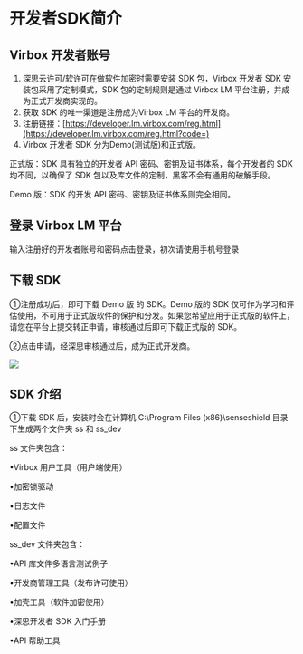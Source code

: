 # 开发者SDK简介

## Virbox 开发者账号

1. 深思云许可/软许可在做软件加密时需要安装 SDK 包，Virbox 开发者 SDK 安装包采用了定制模式，SDK 包的定制规则是通过 Virbox LM 平台注册，并成为正式开发商实现的。
2. 获取 SDK 的唯一渠道是注册成为Virbox LM 平台的开发商。
3. 注册链接：[https://developer.lm.virbox.com/reg.html](https://developer.lm.virbox.com/reg.html?code=)
4. Virbox 开发者 SDK 分为Demo\(测试版\)和正式版。

正式版：SDK 具有独立的开发者 API 密码、密钥及证书体系，每个开发者的 SDK 均不同，以确保了 SDK 包以及库文件的定制，黑客不会有通用的破解手段。

Demo 版：SDK 的开发 API 密码、密钥及证书体系则完全相同。

## 登录 Virbox LM 平台

输入注册好的开发者账号和密码点击登录，初次请使用手机号登录

## 下载 SDK

①注册成功后，即可下载 Demo 版 的 SDK。Demo 版的 SDK 仅可作为学习和评估使用，不可用于正式版软件的保护和分发。如果您希望应用于正式版的软件上，请您在平台上提交转正申请，审核通过后即可下载正式版的 SDK。

②点击申请，经深思审核通过后，成为正式开发商。

![](https://github.com/virboxzhou/virbox/tree/d12a4b0aefdf309f6422c723bf65ac059fb84ea4/assets/cloud_shenqing.png)

## SDK 介绍

①下载 SDK 后，安装时会在计算机 C:\Program Files \(x86\)\senseshield 目录下生成两个文件夹 ss 和 ss\_dev

ss 文件夹包含：

•Virbox 用户工具（用户端使用）

•加密锁驱动

•日志文件

•配置文件

ss\_dev 文件夹包含：

•API 库文件多语言测试例子

•开发商管理工具（发布许可使用）

•加壳工具（软件加密使用）

•深思开发者 SDK 入门手册

•API 帮助工具

